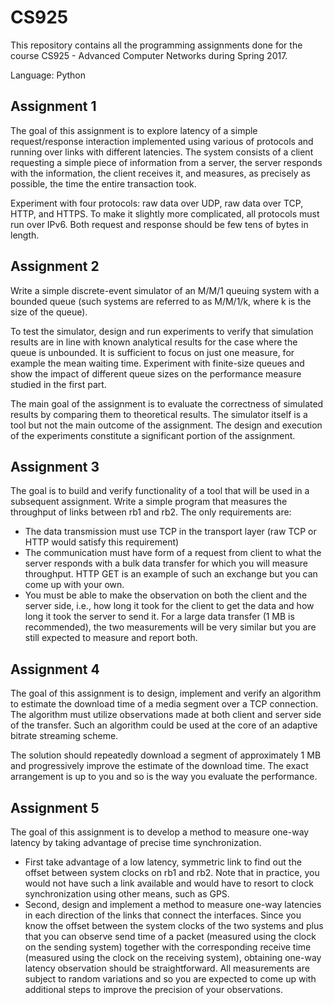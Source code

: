 # CS925

This repository contains all the programming assignments done for the course CS925 - Advanced Computer Networks during Spring 2017.

Language: Python

## Assignment 1
The goal of this assignment is to explore latency of a simple request/response interaction implemented using various of protocols and running over links with different latencies. The system consists of a client requesting a simple piece of information from a server, the server responds with the information, the client receives it, and measures, as precisely as possible, the time the entire transaction took.

Experiment with four protocols: raw data over UDP, raw data over TCP, HTTP, and HTTPS. To make it slightly more complicated, all protocols must run over IPv6. Both request and response should be few tens of bytes in length.

## Assignment 2
Write a simple discrete-event simulator of an M/M/1 queuing system with a bounded queue (such systems are referred to as M/M/1/k, where k is the size of the queue).

To test the simulator, design and run experiments to verify that simulation results are in line with known analytical results for the case where the queue is unbounded. It is sufficient to focus on just one measure, for example the mean waiting time. Experiment with finite-size queues and show the impact of different queue sizes on the performance measure studied in the first part.

The main goal of the assignment is to evaluate the correctness of simulated results by comparing them to theoretical results. The simulator itself is a tool but not the main outcome of the assignment. The design and execution of the experiments constitute a significant portion of the assignment. 

## Assignment 3
The goal is to build and verify functionality of a tool that will be used in a subsequent assignment. Write a simple program that measures the throughput of links between rb1 and rb2. 
The only requirements are:
- The data transmission must use TCP in the transport layer (raw TCP or HTTP would satisfy this requirement)
- The communication must have form of a request from client to what the server responds with a bulk data transfer for which you will measure throughput. HTTP GET is an example of such an exchange but you can come up with your own.
- You must be able to make the observation on both the client and the server side, i.e., how long it took for the client to get the data and how long it took the server to send it. For a large data transfer (1 MB is recommended), the two measurements will be very similar but you are still expected to measure and report both.

## Assignment 4
The goal of this assignment is to design, implement and verify an algorithm to estimate the download time of a media segment over a TCP connection. The algorithm must utilize observations made at both client and server side of the transfer. Such an algorithm could be used at the core of an adaptive bitrate streaming scheme.

The solution should repeatedly download a segment of approximately 1 MB and progressively improve the estimate of the download time. The exact arrangement is up to you and so is the way you evaluate the performance.

## Assignment 5
The goal of this assignment is to develop a method to measure one-way latency by taking advantage of precise time synchronization.

- First take advantage of a low latency, symmetric link to find out the offset between system clocks on rb1 and rb2. Note that in practice, you would not have such a link available and would have to resort to clock synchronization using other means, such as GPS.
- Second, design and implement a method to measure one-way latencies in each direction of the links that connect the interfaces. Since you know the offset between the system clocks of the two systems and plus that you can observe send time of a packet (measured using the clock on the sending system) together with the corresponding receive time (measured using the clock on the receiving system), obtaining one-way latency observation should be straightforward. All measurements are subject to random variations and so you are expected to come up with additional steps to improve the precision of your observations.

